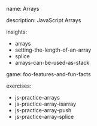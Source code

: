 name: Arrays

description: JavaScript Arrays

insights:
  - arrays
  - setting-the-length-of-an-array
  - splice
  - arrays-can-be-used-as-stack

game: foo-features-and-fun-facts

exercises:
  - js-practice-arrays
  - js-practice-array-isarray
  - js-practice-array-push
  - js-practice-array-splice
